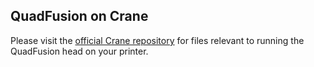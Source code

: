 ## QuadFusion on Crane

Please visit the [official Crane repository](https://github.com/PrintM3D/Crane) for files relevant to running the QuadFusion head on your printer.

